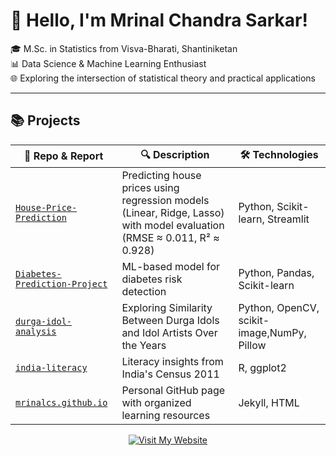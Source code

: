 



<!--## Hi there 👋

**mrinalcs/mrinalcs** is a ✨ _special_ ✨ repository because its `README.md` (this file) appears on your GitHub profile.

Here are some ideas to get you started:

- 🔭 I’m currently working on ...
- 🌱 I’m currently learning ...
- 👯 I’m looking to collaborate on ...
- 🤔 I’m looking for help with ...
- 💬 Ask me about ...
- 📫 How to reach me: ...
- 😄 Pronouns: ...
- ⚡ Fun fact: ...
-->


# 👋 Hello, I'm Mrinal Chandra Sarkar!

🎓 M.Sc. in Statistics from Visva-Bharati, Shantiniketan  
📊 Data Science & Machine Learning Enthusiast  
🌐 Exploring the intersection of statistical theory and practical applications

---

 

## 📚 Projects

| 📁 Repo & Report | 🔍 Description | 🛠️ Technologies |
|--------------|----------------|-----------------|
| [`House-Price-Prediction`](https://github.com/mrinalcs/House-Price-Prediction) | Predicting house prices using regression models (Linear, Ridge, Lasso) with model evaluation (RMSE ≈ 0.011, R² ≈ 0.928) | Python, Scikit-learn, Streamlit |
| [`Diabetes-Prediction-Project`](https://github.com/mrinalcs/Diabetes-Prediction-Project) | ML-based model for diabetes risk detection | Python, Pandas, Scikit-learn |
| [`durga-idol-analysis`](https://drive.google.com/drive/folders/1G5ZwnlKDldaYz72w1I-w6WUivTTFm7vy?usp=sharing?ref=mrinalcs.github.io) | Exploring Similarity Between Durga Idols and Idol Artists Over the Years | Python, OpenCV, scikit-image,NumPy, Pillow |
| [`india-literacy`](https://drive.google.com/drive/folders/1DgPTm5jvRlimD80-HjIT6CK9elssA9zO) | Literacy insights from India's Census 2011 | R, ggplot2 |
| [`mrinalcs.github.io`](https://github.com/mrinalcs/mrinalcs.github.io) | Personal GitHub page with organized learning resources | Jekyll, HTML |

 

 
<p align="center">
  <a href="https://mrinalcs.github.io/" target="_blank">
    <img src="https://img.shields.io/badge/ Visit My Website-0078D4?style=for-the-badge&logo=google-chrome&logoColor=white" alt="Visit My Website"/>
  </a>
</p>

 
